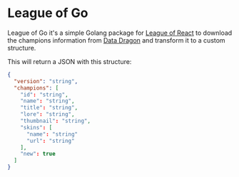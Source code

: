 # League of Go

League of Go it's a simple Golang package for [League of React](https://github.com/kristiandrex/league-of-react) to download the champions information from [Data Dragon](https://developer.riotgames.com/docs/lol#data-dragon) and transform it to a custom structure.

This will return a JSON with this structure:

```json
{
  "version": "string",
  "champions": [
    "id": "string",
    "name": "string",
    "title": "string",
    "lore": "string",
    "thumbnail": "string",
    "skins": [
      "name": "string"
      "url": "string"
    ],
    "new": true
  ]
}
```
